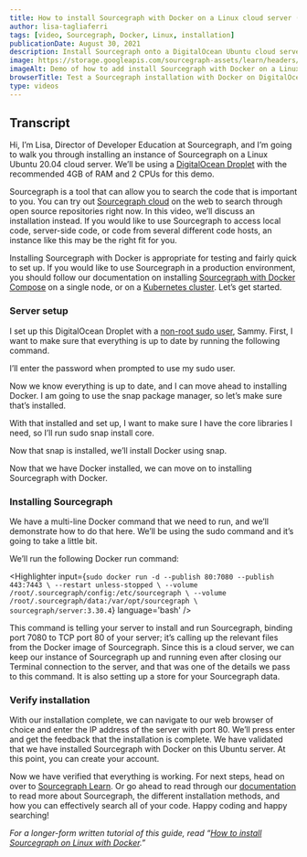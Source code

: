 ```yaml
---
title: How to install Sourcegraph with Docker on a Linux cloud server (video)
author: lisa-tagliaferri
tags: [video, Sourcegraph, Docker, Linux, installation]
publicationDate: August 30, 2021
description: Install Sourcegraph onto a DigitalOcean Ubuntu cloud server with Docker.
image: https://storage.googleapis.com/sourcegraph-assets/learn/headers/add-oss-to-sourcegraph-cloud-screengrab.jpg
imageAlt: Demo of how to add install Sourcegraph with Docker on a Linux server
browserTitle: Test a Sourcegraph installation with Docker on DigitalOcean to search your code
type: videos
---
```


<EmbeddedYoutubeVideo id="u_SmtOejFkg" />

## Transcript

Hi, I’m Lisa, Director of Developer Education at Sourcegraph, and I’m going to walk you through installing an instance of Sourcegraph on a Linux Ubuntu 20.04 cloud server. We’ll be using a [DigitalOcean Droplet](https://www.digitalocean.com/) with the recommended 4GB of RAM and 2 CPUs for this demo.

Sourcegraph is a tool that can allow you to search the code that is important to you. You can try out [Sourcegraph cloud](https://sourcegraph.com) on the web to search through open source repositories right now. In this video, we’ll discuss an installation instead. If you would like to use Sourcegraph to access local code, server-side code, or code from several different code hosts, an instance like this may be the right fit for you. 

Installing Sourcegraph with Docker is appropriate for testing and fairly quick to set up. If you would like to use Sourcegraph in a production environment, you should follow our documentation on installing [Sourcegraph with Docker Compose](https://docs.sourcegraph.com/admin/install/docker-compose) on a single node, or on a [Kubernetes cluster](https://docs.sourcegraph.com/admin/install/kubernetes). Let’s get started.

### Server setup

I set up this DigitalOcean Droplet with a [non-root sudo user](https://www.digitalocean.com/community/tutorials/initial-server-setup-with-ubuntu-20-04), Sammy. First, I want to make sure that everything is up to date by running the following command. 

<Highlighter
input='sudo apt update'
language='bash'
/>

I’ll enter the password when prompted to use my sudo user. 

Now we know everything is up to date, and I can move ahead to installing Docker. I am going to use the snap package manager, so let’s make sure that’s installed. 

<Highlighter
input='sudo apt install snapd'
language='bash'
/>

With that installed and set up, I want to make sure I have the core libraries I need, so I’ll run sudo snap install core.

<Highlighter
input='sudo snap install core'
language='bash'
/>

Now that snap is installed, we’ll install Docker using snap.

<Highlighter
input='sudo snap install docker'
language='bash'
/>

Now that we have Docker installed, we can move on to installing Sourcegraph with Docker.

### Installing Sourcegraph

We have a multi-line Docker command that we need to run, and we’ll demonstrate how to do that here. We’ll be using the sudo command and it’s going to take a little bit. 

We’ll run the following Docker run command:

<Highlighter
input={`sudo docker run -d --publish 80:7080 --publish 443:7443 \
--restart unless-stopped \
--volume /root/.sourcegraph/config:/etc/sourcegraph \
--volume /root/.sourcegraph/data:/var/opt/sourcegraph \
sourcegraph/server:3.30.4`}
language='bash'
/>

This command is telling your server to install and run Sourcegraph, binding port 7080 to TCP port 80 of your server; it’s calling up the relevant files from the Docker image of Sourcegraph. Since this is a cloud server, we can keep our instance of Sourcegraph up and running even after closing our Terminal connection to the server, and that was one of the details we pass to this command. It is also setting up a store for your Sourcegraph data.

### Verify installation

With our installation complete, we can navigate to our web browser of choice and enter the IP address of the server with port 80. We’ll press enter and get the feedback that the installation is complete. We have validated that we have installed Sourcegraph with Docker on this Ubuntu server. At this point, you can create your account. 

Now we have verified that everything is working. For next steps, head on over to [Sourcegraph Learn](https://learn.sourcegraph.com). Or go ahead to read through our [documentation](https://docs.sourcegraph.com) to read more about Sourcegraph, the different installation methods, and how you can effectively search all of your code. Happy coding and happy searching!

_For a longer-form written tutorial of this guide, read “[How to install Sourcegraph on Linux with Docker](https://learn.sourcegraph.com/how-to-install-sourcegraph-on-linux-with-docker).”_
